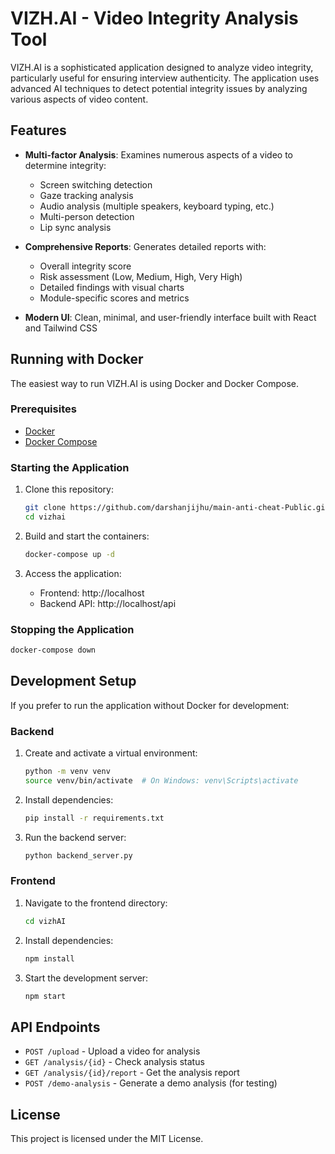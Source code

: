 # VIZH.AI - Video Integrity Analysis Tool

VIZH.AI is a sophisticated application designed to analyze video integrity, particularly useful for ensuring interview authenticity. The application uses advanced AI techniques to detect potential integrity issues by analyzing various aspects of video content.

## Features

- **Multi-factor Analysis**: Examines numerous aspects of a video to determine integrity:
  - Screen switching detection
  - Gaze tracking analysis
  - Audio analysis (multiple speakers, keyboard typing, etc.)
  - Multi-person detection
  - Lip sync analysis

- **Comprehensive Reports**: Generates detailed reports with:
  - Overall integrity score
  - Risk assessment (Low, Medium, High, Very High)
  - Detailed findings with visual charts
  - Module-specific scores and metrics

- **Modern UI**: Clean, minimal, and user-friendly interface built with React and Tailwind CSS

## Running with Docker

The easiest way to run VIZH.AI is using Docker and Docker Compose.

### Prerequisites

- [Docker](https://docs.docker.com/get-docker/)
- [Docker Compose](https://docs.docker.com/compose/install/)

### Starting the Application

1. Clone this repository:
   ```bash
   git clone https://github.com/darshanjijhu/main-anti-cheat-Public.git
   cd vizhai
   ```

2. Build and start the containers:
   ```bash
   docker-compose up -d
   ```

3. Access the application:
   - Frontend: http://localhost
   - Backend API: http://localhost/api

### Stopping the Application

```bash
docker-compose down
```

## Development Setup

If you prefer to run the application without Docker for development:

### Backend

1. Create and activate a virtual environment:
   ```bash
   python -m venv venv
   source venv/bin/activate  # On Windows: venv\Scripts\activate
   ```

2. Install dependencies:
   ```bash
   pip install -r requirements.txt
   ```

3. Run the backend server:
   ```bash
   python backend_server.py
   ```

### Frontend

1. Navigate to the frontend directory:
   ```bash
   cd vizhAI
   ```

2. Install dependencies:
   ```bash
   npm install
   ```

3. Start the development server:
   ```bash
   npm start
   ```

## API Endpoints

- `POST /upload` - Upload a video for analysis
- `GET /analysis/{id}` - Check analysis status
- `GET /analysis/{id}/report` - Get the analysis report
- `POST /demo-analysis` - Generate a demo analysis (for testing)

## License

This project is licensed under the MIT License. 
